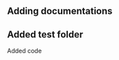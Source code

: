 Adding documentations
------------------------
Added test folder
-----------------------
Added code
